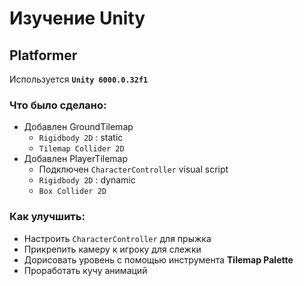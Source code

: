# **Изучение Unity**  
## **Platformer**
Используется **`Unity 6000.0.32f1`**
### **Что было сделано**:
- Добавлен GroundTilemap
  - `Rigidbody 2D` : static
  - `Tilemap Collider 2D`
- Добавлен PlayerTilemap
  - Подключен `CharacterController` visual script
  - `Rigidbody 2D` : dynamic
  - `Box Collider 2D`
### **Как улучшить**:
- Настроить `CharacterController` для прыжка
- Прикрепить камеру к игроку для слежки
- Дорисовать уровень с помощью инструмента **Tilemap Palette**
- Проработать кучу анимаций